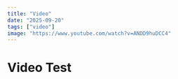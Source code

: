 ```yaml
---
title: "Video"
date: "2025-09-20"
tags: ["video"]
image: "https://www.youtube.com/watch?v=ANDD9huDCC4"
---
```


# Video Test
